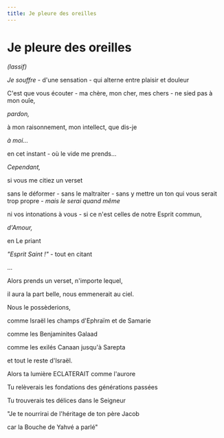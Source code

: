 ```yaml
---
title: Je pleure des oreilles
---
```


# Je pleure des oreilles

*(lassif)*

*Je souffre* - d'une sensation - qui alterne entre plaisir et douleur

C'est que vous écouter - ma chère, mon cher, mes chers - ne sied pas à mon ouîe,

*pardon,*

à mon raisonnement, mon intellect, que dis-je

*à moi...*

en cet instant - où le vide me prends...

*Cependant,*

si vous me citiez un verset

sans le déformer - sans le maltraiter - sans y mettre un ton qui vous serait trop propre - *mais le serai quand même*

ni vos intonations à vous - si ce n'est celles de notre Esprit commun,

*d'Amour,*

en Le priant

*"Esprit Saint !"* - tout en citant

...

Alors prends un verset, n'importe lequel,

il aura la part belle, nous emmenerait au ciel.

Nous le possèderions,

comme Israël les champs d'Ephraïm et de Samarie

comme les Benjaminites Galaad

comme les exilés Canaan jusqu'à Sarepta

et tout le reste d'Israël.

Alors ta lumière ECLATERAIT comme l'aurore

Tu relèverais les fondations des générations passées

Tu trouverais tes délices dans le Seigneur

"Je te nourrirai de l'héritage de ton père Jacob

car la Bouche de Yahvé a parlé"